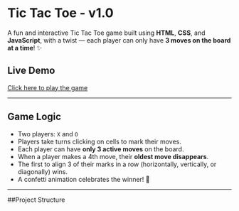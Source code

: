 # Tic Tac Toe - v1.0

A fun and interactive Tic Tac Toe game built using **HTML**, **CSS**, and **JavaScript**, with a twist — each player can only have **3 moves on the board at a time**! ✨

## Live Demo
[Click here to play the game](https://your-deployed-link.com)

---

## Game Logic
- Two players: `X` and `O`
- Players take turns clicking on cells to mark their moves.
- Each player can have **only 3 active moves** on the board.
- When a player makes a 4th move, their **oldest move disappears**.
- The first to align 3 of their marks in a row (horizontally, vertically, or diagonally) wins.
- A confetti animation celebrates the winner! 🎉

---

##Project Structure

